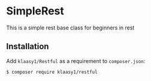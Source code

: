 # SimpleRest
This is a simple rest base class for beginners in rest

## Installation
Add `klaasy1/Restful` as a requirement to `composer.json`:
```bash
$ composer require klaasy1/restful
```